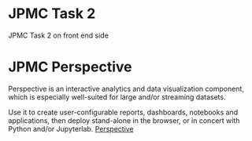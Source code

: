 # JPMC Task 2
JPMC Task 2 on front end side

<h1>JPMC Perspective</h1>
<p>Perspective is an interactive analytics and data visualization component, which is especially well-suited for large and/or streaming datasets.</p> 
<p>Use it to create user-configurable reports, dashboards, notebooks and applications, then deploy stand-alone in the browser, or in concert with Python and/or Jupyterlab. <a target="_blank" href="https://perspective.finos.org/"/>Perspective</a></p>


